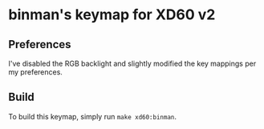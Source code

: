 # binman's keymap for XD60 v2

## Preferences
I've disabled the RGB backlight and slightly modified the key mappings per my preferences.


## Build
To build this keymap, simply run `make xd60:binman`.
